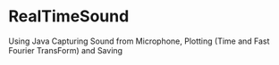 # RealTimeSound
Using Java Capturing Sound from Microphone, Plotting (Time and Fast Fourier TransForm) and Saving 
